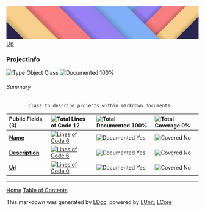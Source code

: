 ![](../Content/LDoc-banner-small.png "")
[Up](../LDoc.md)

### ProjectInfo

![Type Object Class](http://b.repl.ca/v1/Type-Object%20Class-blue.png "") ![Documented 100%](http://b.repl.ca/v1/Documented-100%25-brightgreen.png "")




###### Summary

            Class to describe projects within markdown documents
            

Public   Fields (3) | ![Total Lines of Code 12](http://b.repl.ca/v1/Total%20Lines%20of%20Code-12-blue.png "") | ![Total Documented 100%](http://b.repl.ca/v1/Total%20Documented-100%25-brightgreen.png "") | ![Total Coverage 0%](http://b.repl.ca/v1/Total%20Coverage-0%25-red.png "")
:---  | :---  | :---  | :--- 
**[Name](ProjectInfo_Name.md)** | [![Lines of Code 6](http://b.repl.ca/v1/Lines%20of%20Code-6-blue.png "")](../Markdown/ProjectInfo.cs$L16) | ![Documented Yes](http://b.repl.ca/v1/Documented-Yes-brightgreen.png "") | ![Covered No](http://b.repl.ca/v1/Covered-No-red.png "")
**[Description](ProjectInfo_Description.md)** | [![Lines of Code 6](http://b.repl.ca/v1/Lines%20of%20Code-6-blue.png "")](../Markdown/ProjectInfo.cs$L21) | ![Documented Yes](http://b.repl.ca/v1/Documented-Yes-brightgreen.png "") | ![Covered No](http://b.repl.ca/v1/Covered-No-red.png "")
**[Url](ProjectInfo_Url.md)** | [![Lines of Code 0](http://b.repl.ca/v1/Lines%20of%20Code-0-red.png "")](../Markdown/ProjectInfo.cs$L26) | ![Documented Yes](http://b.repl.ca/v1/Documented-Yes-brightgreen.png "") | ![Covered No](http://b.repl.ca/v1/Covered-No-red.png "")




---

[Home](../../README.md) [Table of Contents](../../TableOfContents.md)

This markdown was generated by [LDoc](https://github.com/CodeSingularity/LDoc), powered by [LUnit](https://github.com/CodeSingularity/LUnit), [LCore](https://github.com/CodeSingularity/LCore)
